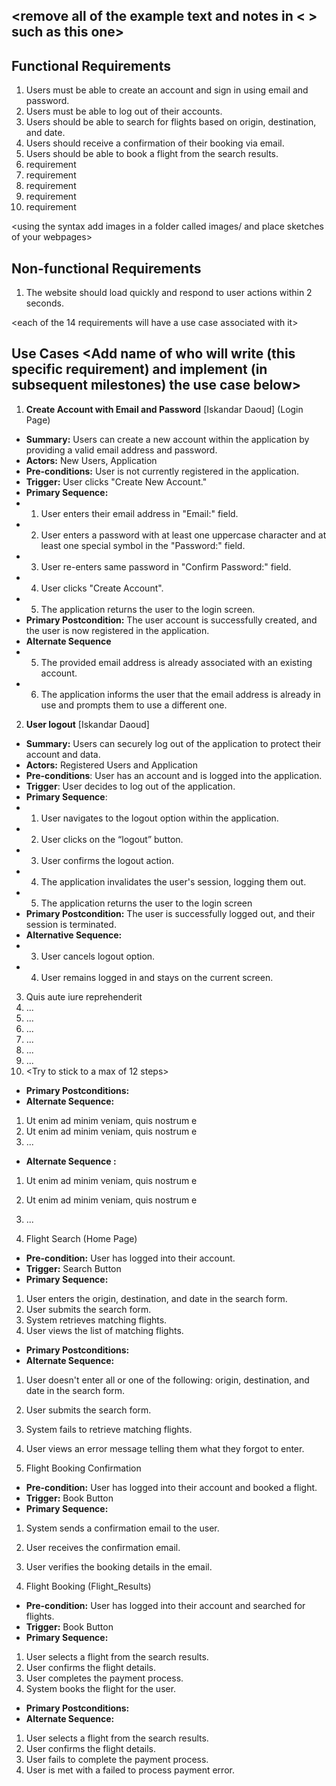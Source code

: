 ## <remove all of the example text and notes in < > such as this one>

## Functional Requirements
1. Users must be able to create an account and sign in using email and password.
2. Users must be able to log out of their accounts.
3. Users should be able to search for flights based on origin, destination, and date.
4. Users should receive a confirmation of their booking via email.
5. Users should be able to book a flight from the search results.
6. requirement
7. requirement
8. requirement
9. requirement
10. requirement

<using the syntax [](images/ui1.png) add images in a folder called images/ and place sketches of your webpages>

## Non-functional Requirements
1. The website should load quickly and respond to user actions within 2 seconds.

<each of the 14 requirements will have a use case associated with it>
## Use Cases <Add name of who will write (this specific requirement) and implement (in subsequent milestones) the use case below>
1. **Create Account with Email and Password** [Iskandar Daoud] (Login Page)
- **Summary:** Users can create a new account within the application by providing a valid email address and password.
- **Actors:** New Users, Application
- **Pre-conditions:** User is not currently registered in the application.
- **Trigger:** User clicks "Create New Account."
- **Primary Sequence:**
- 1. User enters their email address in "Email:" field.
- 2. User enters a password with at least one uppercase character and at least one special symbol in the "Password:" field.
- 3. User re-enters same password in "Confirm Password:" field.
- 4. User clicks "Create Account".
- 5. The application returns the user to the login screen.
- **Primary Postcondition:** The user account is successfully created, and the user is now registered in the application.
- **Alternate Sequence**
- 5. The provided email address is already associated with an existing account.
- 6. The application informs the user that the email address is already in use and prompts them to use a different one.
     
2. **User logout** [Iskandar Daoud]
- **Summary:** Users can securely log out of the application to protect their account and data.
- **Actors:** Registered Users and Application
- **Pre-conditions**: User has an account and is logged into the application.
- **Trigger**: User decides to log out of the application.
- **Primary Sequence**:
- 1. User navigates to the logout option within the application.
- 2. User clicks on the “logout” button.
- 3. User confirms the logout action.
- 4. The application invalidates the user's session, logging them out.
- 5. The application returns the user to the login screen
- **Primary Postcondition:** The user is successfully logged out, and their session is terminated.
- **Alternative Sequence:**
- 3. User cancels logout option.
- 4. User remains logged in and stays on the current screen.
3. Quis aute iure reprehenderit
4. ...
5. ...
6. ...
7. ...
8. ...
9. ...
10. <Try to stick to a max of 12 steps>
- **Primary Postconditions:** <can be a list or short description>
- **Alternate Sequence:** <you can have more than one alternate sequence to
describe multiple issues that may arise and their outcomes>
1. Ut enim ad minim veniam, quis nostrum e
2. Ut enim ad minim veniam, quis nostrum e
3. ...
- **Alternate Sequence <optional>:** <you can have more than one alternate sequence to describe multiple issues that may arise>

1. Ut enim ad minim veniam, quis nostrum e
2. Ut enim ad minim veniam, quis nostrum e
3. ...

3. Flight Search (Home Page)
- **Pre-condition:** User has logged into their account.
- **Trigger:** Search Button
- **Primary Sequence:**
1. User enters the origin, destination, and date in the search form.
2. User submits the search form.
3. System retrieves matching flights.
4. User views the list of matching flights.
- **Primary Postconditions:** <can be a list or short description>
- **Alternate Sequence:** <you can have more than one alternate sequence to
describe multiple issues that may arise and their outcomes>
1. User doesn't enter all or one of the following: origin, destination, and date in the search form.
2. User submits the search form.
3. System fails to retrieve matching flights.
4. User views an error message telling them what they forgot to enter.

4. Flight Booking Confirmation
- **Pre-condition:** User has logged into their account and booked a flight.
- **Trigger:** Book Button
- **Primary Sequence:**
1. System sends a confirmation email to the user.
2. User receives the confirmation email.
3. User verifies the booking details in the email.

3. Flight Booking (Flight_Results)
- **Pre-condition:** User has logged into their account and searched for flights.
- **Trigger:** Book Button
- **Primary Sequence:**
1. User selects a flight from the search results.
2. User confirms the flight details.
3. User completes the payment process.
4. System books the flight for the user.
- **Primary Postconditions:** <can be a list or short description>
- **Alternate Sequence:** <you can have more than one alternate sequence to
describe multiple issues that may arise and their outcomes>
1. User selects a flight from the search results.
2. User confirms the flight details.
3. User fails to complete the payment process.
4. User is met with a failed to process payment error.
